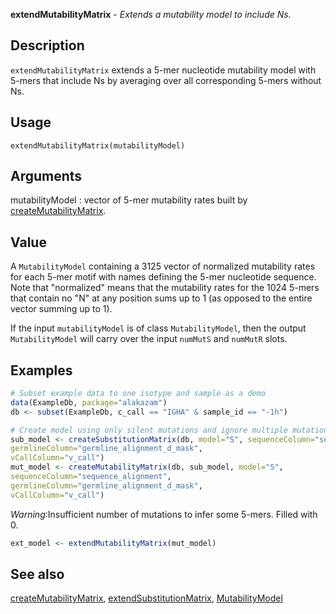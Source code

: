 **extendMutabilityMatrix** - *Extends a mutability model to include Ns.*

Description
--------------------

`extendMutabilityMatrix` extends a 5-mer nucleotide mutability model 
with 5-mers that include Ns by averaging over all corresponding 5-mers without Ns.


Usage
--------------------
```
extendMutabilityMatrix(mutabilityModel)
```

Arguments
-------------------

mutabilityModel
:   vector of 5-mer mutability rates built by 
[createMutabilityMatrix](createMutabilityMatrix.md).




Value
-------------------

A `MutabilityModel` containing a 3125 vector of normalized 
mutability rates for each 5-mer motif with names defining the 5-mer 
nucleotide sequence. Note that "normalized" means that the mutability 
rates for the 1024 5-mers that contain no "N" at any position sums up 
to 1 (as opposed to the entire vector summing up to 1). 

If the input `mutabilityModel` is of class `MutabilityModel`, 
then the output `MutabilityModel` will carry over the input 
`numMutS` and `numMutR` slots.



Examples
-------------------

```R
# Subset example data to one isotype and sample as a demo
data(ExampleDb, package="alakazam")
db <- subset(ExampleDb, c_call == "IGHA" & sample_id == "-1h")

# Create model using only silent mutations and ignore multiple mutations
sub_model <- createSubstitutionMatrix(db, model="S", sequenceColumn="sequence_alignment",
germlineColumn="germline_alignment_d_mask",
vCallColumn="v_call")
mut_model <- createMutabilityMatrix(db, sub_model, model="S", 
sequenceColumn="sequence_alignment",
germlineColumn="germline_alignment_d_mask",
vCallColumn="v_call")

```

*Warning*:Insufficient number of mutations to infer some 5-mers. Filled with 0. 
```R
ext_model <- extendMutabilityMatrix(mut_model)
```



See also
-------------------

[createMutabilityMatrix](createMutabilityMatrix.md), [extendSubstitutionMatrix](extendSubstitutionMatrix.md), 
[MutabilityModel](MutabilityModel-class.md)






